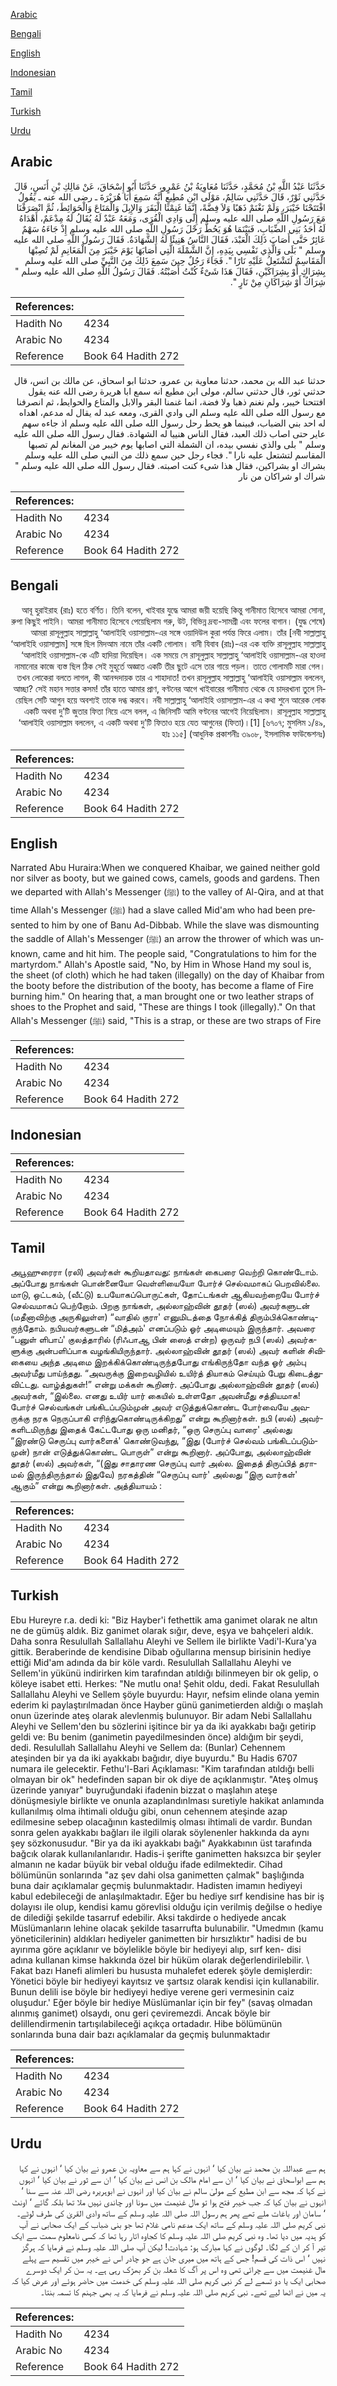 [Arabic](#arabic)

[Bengali](#bengali)

[English](#english)

[Indonesian](#indonesian)

[Tamil](#tamil)

[Turkish](#turkish)

[Urdu](#urdu)

## Arabic


<div dir="rtl" lang="ar" style={{fontSize:'larger',backgroundColor:'#f8f9fa',padding:20}}>
حَدَّثَنَا عَبْدُ اللَّهِ بْنُ مُحَمَّدٍ، حَدَّثَنَا مُعَاوِيَةُ بْنُ عَمْرٍو، حَدَّثَنَا أَبُو إِسْحَاقَ، عَنْ مَالِكِ بْنِ أَنَسٍ، قَالَ حَدَّثَنِي ثَوْرٌ، قَالَ حَدَّثَنِي سَالِمٌ، مَوْلَى ابْنِ مُطِيعٍ أَنَّهُ سَمِعَ أَبَا هُرَيْرَةَ ـ رضى الله عنه ـ يَقُولُ افْتَتَحْنَا خَيْبَرَ، وَلَمْ نَغْنَمْ ذَهَبًا وَلاَ فِضَّةً، إِنَّمَا غَنِمْنَا الْبَقَرَ وَالإِبِلَ وَالْمَتَاعَ وَالْحَوَائِطَ، ثُمَّ انْصَرَفْنَا مَعَ رَسُولِ اللَّهِ صلى الله عليه وسلم إِلَى وَادِي الْقُرَى، وَمَعَهُ عَبْدٌ لَهُ يُقَالُ لَهُ مِدْعَمٌ، أَهْدَاهُ لَهُ أَحَدُ بَنِي الضِّبَابِ، فَبَيْنَمَا هُوَ يَحُطُّ رَحْلَ رَسُولِ اللَّهِ صلى الله عليه وسلم إِذْ جَاءَهُ سَهْمٌ عَائِرٌ حَتَّى أَصَابَ ذَلِكَ الْعَبْدَ، فَقَالَ النَّاسُ هَنِيئًا لَهُ الشَّهَادَةُ‏.‏ فَقَالَ رَسُولُ اللَّهِ صلى الله عليه وسلم ‏"‏ بَلَى وَالَّذِي نَفْسِي بِيَدِهِ، إِنَّ الشَّمْلَةَ الَّتِي أَصَابَهَا يَوْمَ خَيْبَرَ مِنَ الْمَغَانِمِ لَمْ تُصِبْهَا الْمَقَاسِمُ لَتَشْتَعِلُ عَلَيْهِ نَارًا ‏"‏‏.‏ فَجَاءَ رَجُلٌ حِينَ سَمِعَ ذَلِكَ مِنَ النَّبِيِّ صلى الله عليه وسلم بِشِرَاكٍ أَوْ بِشِرَاكَيْنِ، فَقَالَ هَذَا شَىْءٌ كُنْتُ أَصَبْتُهُ‏.‏ فَقَالَ رَسُولُ اللَّهِ صلى الله عليه وسلم ‏"‏ شِرَاكٌ أَوْ شِرَاكَانِ مِنْ نَارٍ ‏"‏‏.‏
</div>
<div style={{backgroundColor:'#f8f9fa',padding:20, marginBottom: 10}}><table> <thead> <tr> <th>References:</th> <th></th> </tr> </thead> <tbody><tr><td>Hadith No</td><td>4234</td></tr><tr><td>Arabic No</td><td>4234</td></tr><tr><td>Reference</td><td>Book 64 Hadith 272</td></tr></tbody></table></div>


<div dir="rtl" lang="ar" style={{fontSize:'larger',backgroundColor:'#f8f9fa',padding:20}}>
حدثنا عبد الله بن محمد، حدثنا معاوية بن عمرو، حدثنا ابو اسحاق، عن مالك بن انس، قال حدثني ثور، قال حدثني سالم، مولى ابن مطيع انه سمع ابا هريرة رضى الله عنه يقول افتتحنا خيبر، ولم نغنم ذهبا ولا فضة، انما غنمنا البقر والابل والمتاع والحوايط، ثم انصرفنا مع رسول الله صلى الله عليه وسلم الى وادي القرى، ومعه عبد له يقال له مدعم، اهداه له احد بني الضباب، فبينما هو يحط رحل رسول الله صلى الله عليه وسلم اذ جاءه سهم عاير حتى اصاب ذلك العبد، فقال الناس هنييا له الشهادة. فقال رسول الله صلى الله عليه وسلم " بلى والذي نفسي بيده، ان الشملة التي اصابها يوم خيبر من المغانم لم تصبها المقاسم لتشتعل عليه نارا ". فجاء رجل حين سمع ذلك من النبي صلى الله عليه وسلم بشراك او بشراكين، فقال هذا شىء كنت اصبته. فقال رسول الله صلى الله عليه وسلم " شراك او شراكان من نار
</div>
<div style={{backgroundColor:'#f8f9fa',padding:20, marginBottom: 10}}><table> <thead> <tr> <th>References:</th> <th></th> </tr> </thead> <tbody><tr><td>Hadith No</td><td>4234</td></tr><tr><td>Arabic No</td><td>4234</td></tr><tr><td>Reference</td><td>Book 64 Hadith 272</td></tr></tbody></table></div>

## Bengali


<div dir="rtl" lang="bn" style={{fontSize:'larger',backgroundColor:'#f8f9fa',padding:20}}>
আবূ হুরাইরাহ (রাঃ) হতে বর্ণিত। তিনি বলেন, খাইবার যুদ্ধে আমরা জয়ী হয়েছি কিন্তু গানীমাত হিসেবে আমরা সোনা, রুপা কিছুই পাইনি। আমরা গানীমাত হিসেবে পেয়েছিলাম গরু, উট, বিভিন্ন দ্রব্য-সামগ্রী এবং ফলের বাগান। (যুদ্ধ শেষে) আমরা রাসূলুল্লাহ সাল্লাল্লাহু ‘আলাইহি ওয়াসাল্লাম-এর সঙ্গে ওয়াদিউল কুরা পর্যন্ত ফিরে এলাম। তাঁর [নবী সাল্লাল্লাহু ‘আলাইহি ওয়াসাল্লাম] সঙ্গে ছিল মিদআম নামে তাঁর একটি গোলাম। বানী যিবাব (রাঃ)-এর এক ব্যক্তি রাসূলুল্লাহ সাল্লাল্লাহু ‘আলাইহি ওয়াসাল্লাম-কে এটি হাদিয়া দিয়েছিল। এক সময়ে সে রাসূলুল্লাহ সাল্লাল্লাহু ‘আলাইহি ওয়াসাল্লাম-এর হাওদা নামানোর কাজে ব্যস্ত ছিল ঠিক সেই মুহূর্তে অজ্ঞাত একটি তীর ছুটে এসে তার গায়ে পড়ল। তাতে গোলামটি মারা গেল। তখন লোকেরা বলতে লাগল, কী আনন্দদায়ক তার এ শাহাদাত! তখন রাসূলুল্লাহ সাল্লাল্লাহু ‘আলাইহি ওয়াসাল্লাম বললেন, আচ্ছা? সেই মহান সত্তার কসম! তাঁর হাতে আমার প্রাণ, বণ্টনের আগে খাইবারের গানীমাত থেকে যে চাদরখানা তুলে নিয়েছিল সেটি আগুন হয়ে অবশ্যই তাকে দগ্ধ করবে। নবী সাল্লাল্লাহু ‘আলাইহি ওয়াসাল্লাম-এর এ কথা শুনে আরেক লোক একটি অথবা দু’টি জুতার ফিতা নিয়ে এসে বলল, এ জিনিসটি আমি বণ্টনের আগেই নিয়েছিলাম। রাসূলুল্লাহ সাল্লাল্লাহু ‘আলাইহি ওয়াসাল্লাম বললেন, এ একটি অথবা দু’টি ফিতাও হয়ে যেত আগুনের (ফিতা)।[1] [৬৭০৭; মুসলিম ১/৪৯, হাঃ ১১৫] (আধুনিক প্রকাশনীঃ ৩৯০৮, ইসলামিক ফাউন্ডেশনঃ)
</div>
<div style={{backgroundColor:'#f8f9fa',padding:20, marginBottom: 10}}><table> <thead> <tr> <th>References:</th> <th></th> </tr> </thead> <tbody><tr><td>Hadith No</td><td>4234</td></tr><tr><td>Arabic No</td><td>4234</td></tr><tr><td>Reference</td><td>Book 64 Hadith 272</td></tr></tbody></table></div>

## English


<div dir="ltr" lang="en" style={{fontSize:'larger',backgroundColor:'#f8f9fa',padding:20}}>
Narrated Abu Huraira:When we conquered Khaibar, we gained neither gold nor silver as booty, but we gained cows, camels, goods and gardens. Then we departed with Allah's Messenger (ﷺ) to the valley of Al-Qira, and at that time Allah's Messenger (ﷺ) had a slave called Mid'am who had been presented to him by one of Banu Ad-Dibbab. While the slave was dismounting the saddle of Allah's Messenger (ﷺ) an arrow the thrower of which was unknown, came and hit him. The people said, "Congratulations to him for the martyrdom." Allah's Apostle said, "No, by Him in Whose Hand my soul is, the sheet (of cloth) which he had taken (illegally) on the day of Khaibar from the booty before the distribution of the booty, has become a flame of Fire burning him." On hearing that, a man brought one or two leather straps of shoes to the Prophet and said, "These are things I took (illegally)." On that Allah's Messenger (ﷺ) said, "This is a strap, or these are two straps of Fire
</div>
<div style={{backgroundColor:'#f8f9fa',padding:20, marginBottom: 10}}><table> <thead> <tr> <th>References:</th> <th></th> </tr> </thead> <tbody><tr><td>Hadith No</td><td>4234</td></tr><tr><td>Arabic No</td><td>4234</td></tr><tr><td>Reference</td><td>Book 64 Hadith 272</td></tr></tbody></table></div>

## Indonesian


<div dir="ltr" lang="id" style={{fontSize:'larger',backgroundColor:'#f8f9fa',padding:20}}>

</div>
<div style={{backgroundColor:'#f8f9fa',padding:20, marginBottom: 10}}><table> <thead> <tr> <th>References:</th> <th></th> </tr> </thead> <tbody><tr><td>Hadith No</td><td>4234</td></tr><tr><td>Arabic No</td><td>4234</td></tr><tr><td>Reference</td><td>Book 64 Hadith 272</td></tr></tbody></table></div>

## Tamil


<div dir="ltr" lang="ta" style={{fontSize:'larger',backgroundColor:'#f8f9fa',padding:20}}>
அபூஹுரைரா (ரலி) அவர்கள் கூறியதாவது: நாங்கள் கைபரை வெற்றி கொண்டோம். அப்போது நாங்கள் பொன்னையோ வெள்ளியையோ போர்ச் செல்வமாகப் பெறவில்லை. மாடு, ஒட்டகம், (வீட்டு) உபயோகப்பொருட்கள், தோட்டங்கள் ஆகியவற்றையே போர்ச் செல்வமாகப் பெற்றோம். பிறகு நாங்கள், அல்லாஹ்வின் தூதர் (ஸல்) அவர்களுடன் (மதீனாவிற்கு அருகிலுள்ள) “வாதில் குரா' எனுமிடத்தை நோக்கித் திரும்பிக்கொண்டிருந்தோம். நபியவர்களுடன் “மித்அம்' எனப்படும் ஓர் அடிமையும் இருந்தார். அவரை “பனுள் ளிபாப்' குலத்தாரில் (ரிஃபாஆ பின் ஸைத் என்ற) ஒருவர் நபி (ஸல்) அவர்களுக்கு அன்பளிப்பாக வழங்கியிருந்தார். அல்லாஹ்வின் தூதர் (ஸல்) அவர் களின் சிவிகையை அந்த அடிமை இறக்கிக்கொண்டிருந்தபோது எங்கிருந்தோ வந்த ஓர் அம்பு அவர்மீது பாய்ந்தது. “அவருக்கு இறைவழியில் உயிர்த் தியாகம் செய்யும் பேறு கிடைத்துவிட்டது. வாழ்த்துகள்!” என்று மக்கள் கூறினர். அப்போது அல்லாஹ்வின் தூதர் (ஸல்) அவர்கள், “இல்லை. எனது உயிர் யார் கையில் உள்ளதோ அவன்மீது சத்தியமாக! போர்ச் செல்வங்கள் பங்கிடப்படும்முன் அவர் எடுத்துக்கொண்ட போர்வையே அவருக்கு நரக நெருப்பாகி எரிந்துகொண்டிருக்கிறது” என்று கூறினார்கள். நபி (ஸல்) அவர்களிடமிருந்து இதைக் கேட்டபோது ஒரு மனிதர், “ஒரு செருப்பு வாரை' அல்லது “இரண்டு செருப்பு வார்களைக்' கொண்டுவந்து, “இது (போர்ச் செல்வம் பங்கிடப்படும்முன்) நான் எடுத்துக்கொண்ட பொருள்” என்று கூறினார். அப்போது, அல்லாஹ்வின் தூதர் (ஸல்) அவர்கள், “(இது சாதாரண செருப்பு வார் அல்ல. இதைத் திருப்பித் தராமல் இருந்திருந்தால் இதுவே) நரகத்தின் “செருப்பு வார்' அல்லது “இரு வார்கள்' ஆகும்” என்று கூறினார்கள். அத்தியாயம் :
</div>
<div style={{backgroundColor:'#f8f9fa',padding:20, marginBottom: 10}}><table> <thead> <tr> <th>References:</th> <th></th> </tr> </thead> <tbody><tr><td>Hadith No</td><td>4234</td></tr><tr><td>Arabic No</td><td>4234</td></tr><tr><td>Reference</td><td>Book 64 Hadith 272</td></tr></tbody></table></div>

## Turkish


<div dir="ltr" lang="tr" style={{fontSize:'larger',backgroundColor:'#f8f9fa',padding:20}}>
Ebu Hureyre r.a. dedi ki: "Biz Hayber'i fethettik ama ganimet olarak ne altın ne de gümüş aldık. Biz ganimet olarak sığır, deve, eşya ve bahçeleri aldık. Daha sonra Resulullah Sallallahu Aleyhi ve Sellem ile birlikte Vadi'l-Kura'ya gittik. Beraberinde de kendisine Dibab oğullarına mensup birisinin hediye ettiği Mid'am adında da bir köle vardı. Resulullah Sallallahu Aleyhi ve Sellem'in yükünü indirirken kim tarafından atıldığı bilinmeyen bir ok gelip, o köleye isabet etti. Herkes: "Ne mutlu ona! Şehit oldu, dedi. Fakat Resulullah Sallallahu Aleyhi ve Sellem şöyle buyurdu: Hayır, nefsim elinde olana yemin ederim ki paylaştırılmadan önce Hayber günü ganimetierden aldığı o maşlah onun üzerinde ateş olarak alevlenmiş bulunuyor. Bir adam Nebi Sallallahu Aleyhi ve Sellem'den bu sözlerini işitince bir ya da iki ayakkabı bağı getirip geldi ve: Bu benim (ganimetin payedilmesinden önce) aldığım bir şeydi, dedi. Resulullah Sallallahu Aleyhi ve Sellem da: (Bunlar) Cehennem ateşinden bir ya da iki ayakkabı bağıdır, diye buyurdu." Bu Hadis 6707 numara ile gelecektir. Fethu'l-Bari Açıklaması: "Kim tarafından atıldığı belli olmayan bir ok" hedefinden sapan bir ok diye de açıklanmıştır. "Ateş olmuş üzerinde yanıyar" buyruğundaki ifadenin bizzat o maşlahın ateşe dönüşmesiyle birlikte ve onunla azaplandınlması suretiyle hakikat anlamında kullanılmış olma ihtimali olduğu gibi, onun cehennem ateşinde azap edilmesine sebep olacağının kastedilmiş olması ihtimali de vardır. Bundan sonra gelen ayakkabı bağları ile ilgili olarak söylenenler hakkında da aynı şey sözkonusudur. "Bir ya da iki ayakkabı bağı" Ayakkabının üst tarafında bağcık olarak kullanılanlarıdır. Hadis-i şerifte ganimetten haksızca bir şeyler almanın ne kadar büyük bir vebal olduğu ifade edilmektedir. Cihad bölümünün sonlarında "az şev dahi olsa ganimetten çalmak" başlığında buna dair açıklamalar geçmiş bulunmaktadır. Hadisten imamın hediyeyi kabul edebileceği de anlaşılmaktadır. Eğer bu hediye sırf kendisine has bir iş dolayısı ile olup, kendisi kamu görevlisi olduğu için verilmiş değilse o hediye de dilediği şekilde tasarruf edebilir. Aksi takdirde o hediyede ancak Müslümanların lehine olacak şekilde tasarrufta bulunabilir. "Umedmın (kamu yöneticilerinin) aldıkları hediyeler ganimetten bir hırsızlıktır" hadisi de bu ayırıma göre açıklanır ve böylelikle böyle bir hediyeyi alıp, sırf ken- disi adına kullanan kimse hakkında özel bir hüküm olarak değerlendirilebilir. \ Fakat bazı Hanefi alimleri bu hususta muhalefet ederek şöyle demişlerdir: Yönetici böyle bir hediyeyi kayıtsız ve şartsız olarak kendisi için kullanabilir. Bunun delili ise böyle bir hediyeyi hediye verene geri vermesinin caiz oluşudur.' Eğer böyle bir hediye Müslümanlar için bir fey" (savaş olmadan alınmış ganimet) olsaydı, onu geri çeviremezdi. Ancak böyle bir delillendirmenin tartışılabileceği açıkça ortadadır. Hibe bölümünün sonlarında buna dair bazı açıklamalar da geçmiş bulunmaktadır
</div>
<div style={{backgroundColor:'#f8f9fa',padding:20, marginBottom: 10}}><table> <thead> <tr> <th>References:</th> <th></th> </tr> </thead> <tbody><tr><td>Hadith No</td><td>4234</td></tr><tr><td>Arabic No</td><td>4234</td></tr><tr><td>Reference</td><td>Book 64 Hadith 272</td></tr></tbody></table></div>

## Urdu


<div dir="rtl" lang="ur" style={{fontSize:'larger',backgroundColor:'#f8f9fa',padding:20}}>
ہم سے عبداللہ بن محمد نے بیان کیا ‘ انہوں نے کہا ہم سے معاویہ بن عمرو نے بیان کیا ‘ انہوں نے کہا ہم سے ابواسحاق نے بیان کیا ‘ ان سے امام مالک بن انس نے بیان کیا ‘ ان سے ثور نے بیان کیا ‘ انہوں نے کہا کہ مجھ سے ابن مطیع کے مولیٰ سالم نے بیان کیا اور انہوں نے ابوہریرہ رضی اللہ عنہ سے سنا ‘ انہوں نے بیان کیا کہ جب خیبر فتح ہوا تو مال غنیمت میں سونا اور چاندی نہیں ملا تھا بلکہ گائے ‘ اونٹ ‘ سامان اور باغات ملے تھے پھر ہم رسول اللہ صلی اللہ علیہ وسلم کے ساتھ وادی القریٰ کی طرف لوٹے۔ نبی کریم صلی اللہ علیہ وسلم کے ساتھ ایک مدعم نامی غلام تھا جو بنی ضباب کے ایک صحابی نے آپ کو ہدیہ میں دیا تھا۔ وہ نبی کریم صلی اللہ علیہ وسلم کا کجاوہ اتار رہا تھا کہ کسی نامعلوم سمت سے ایک تیر آ کر ان کے لگا۔ لوگوں نے کہا مبارک ہو: شہادت! لیکن آپ صلی اللہ علیہ وسلم نے فرمایا کہ ہرگز نہیں ‘ اس ذات کی قسم! جس کے ہاتھ میں میری جان ہے جو چادر اس نے خیبر میں تقسیم سے پہلے مال غنیمت میں سے چرائی تھی وہ اس پر آگ کا شعلہ بن کر بھڑک رہی ہے۔ یہ سن کر ایک دوسرے صحابی ایک یا دو تسمے لے کر نبی کریم صلی اللہ علیہ وسلم کی خدمت میں حاضر ہوئے اور عرض کیا کہ یہ میں نے اٹھا لیے تھے۔ نبی کریم صلی اللہ علیہ وسلم نے فرمایا کہ یہ بھی جہنم کا تسمہ بنتا۔
</div>
<div style={{backgroundColor:'#f8f9fa',padding:20, marginBottom: 10}}><table> <thead> <tr> <th>References:</th> <th></th> </tr> </thead> <tbody><tr><td>Hadith No</td><td>4234</td></tr><tr><td>Arabic No</td><td>4234</td></tr><tr><td>Reference</td><td>Book 64 Hadith 272</td></tr></tbody></table></div>